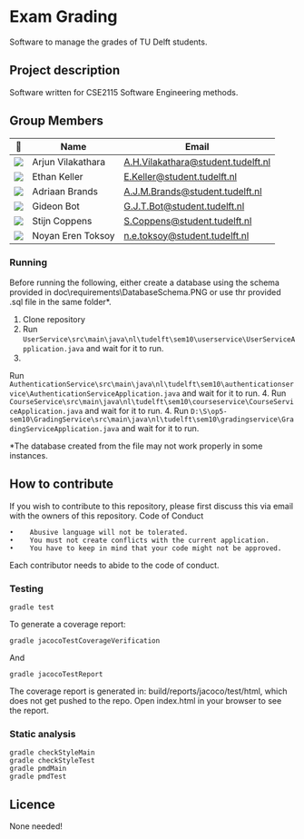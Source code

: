 # Exam Grading

Software to manage the grades of TU Delft students.

## Project description

Software written for CSE2115 Software Engineering methods.

## Group Members

| 📸 | Name | Email |
|---|---|---|
| ![](https://secure.gravatar.com/avatar/c79751c9c0cfee31bd1413c41dae9c48?s=50&d=identicon) | Arjun Vilakathara | A.H.Vilakathara@student.tudelft.nl |
| ![](https://secure.gravatar.com/avatar/4e833c0277007cd483152cf7b3fd053a?s=50&d=identicon) | Ethan Keller | E.Keller@student.tudelft.nl |
| ![](https://secure.gravatar.com/avatar/3681e93a8bfcc597d587ddc00110167d?s=50&d=identicon)    | Adriaan Brands    | A.J.M.Brands@student.tudelft.nl |
| ![](https://secure.gravatar.com/avatar/32771f3eb0f2aad9d9f0dbb94d3cf32a?s=50&d=identicon)    | Gideon Bot        | G.J.T.Bot@student.tudelft.nl |
| ![](https://secure.gravatar.com/avatar/7026ce51a9906069d30c74d9a317547e?s=50&d=identicon)    | Stijn Coppens     | S.Coppens@student.tudelft.nl |
| ![](https://secure.gravatar.com/avatar/0dafb2b8bebf8568a3c01f0424e9c86f?s=50&d=identicon)    | Noyan Eren Toksoy     | n.e.toksoy@student.tudelft.nl |

### Running

Before running the following, either create a database using the schema provided in doc\requirements\DatabaseSchema.PNG
or use thr provided .sql file in the same folder*.

1. Clone repository
2. Run `UserService\src\main\java\nl\tudelft\sem10\userservice\UserServiceApplication.java` and wait for it to run.
3.
Run `AuthenticationService\src\main\java\nl\tudelft\sem10\authenticationservice\AuthenticationServiceApplication.java`
and wait for it to run.
4. Run `CourseService\src\main\java\nl\tudelft\sem10\courseservice\CourseServiceApplication.java` and wait for it to
   run.
4. Run `D:\S\op5-sem10\GradingService\src\main\java\nl\tudelft\sem10\gradingservice\GradingServiceApplication.java` and
   wait for it to run.

*The database created from the file may not work properly in some instances.

## How to contribute

If you wish to contribute to this repository, please first discuss this via email with the owners of this repository.
Code of Conduct

    •    Abusive language will not be tolerated.
    •    You must not create conflicts with the current application.
    •    You have to keep in mind that your code might not be approved.

Each contributor needs to abide to the code of conduct.

### Testing

```
gradle test
```

To generate a coverage report:

```
gradle jacocoTestCoverageVerification
```

And

```
gradle jacocoTestReport
```

The coverage report is generated in: build/reports/jacoco/test/html, which does not get pushed to the repo. Open
index.html in your browser to see the report.

### Static analysis

```
gradle checkStyleMain
gradle checkStyleTest
gradle pmdMain
gradle pmdTest
```

## Licence

None needed!